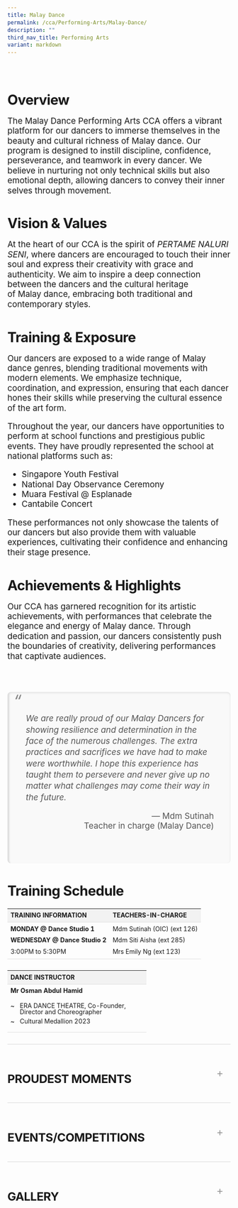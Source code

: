 ```yaml
---
title: Malay Dance
permalink: /cca/Performing-Arts/Malay-Dance/
description: ""
third_nav_title: Performing Arts
variant: markdown
---
```

<div class="yck-component">
    <div><img alt="" src="https://www.yiochukangsec.moe.edu.sg/images/Our%20Curriculum/Non%20Academic%20Programmes/CoCurricular%20Activities/Performing%20Arts/Malay%20Dance/M1.jpg">
    </div>
    <div>
			<p></p><h3>Overview</h3><p></p>
        <p>The Malay Dance Performing Arts CCA offers a vibrant platform for our dancers to immerse themselves in the beauty and cultural richness of Malay dance. Our program is designed to instill discipline, confidence, perseverance, and teamwork in every dancer. We believe in nurturing not only technical skills but also emotional depth, allowing dancers to convey their inner selves through movement.</p>
    </div>
    <div>
        <p></p><h3>Vision &amp; Values</h3><p></p>
        <p>At the heart of our CCA is the spirit of <i>PERTAME NALURI SENI</i>, where dancers are encouraged to touch their inner soul and express their creativity with grace and authenticity. We aim to inspire a deep connection between the dancers and the cultural heritage of Malay dance, embracing both traditional and contemporary styles.</p>
    </div>
    <div>
        <p></p><h3>Training &amp; Exposure</h3><p></p>
        <p>Our dancers are exposed to a wide range of Malay dance genres, blending traditional movements with modern elements. We emphasize technique, coordination, and expression, ensuring that each dancer hones their skills while preserving the cultural essence of the art form.</p>
        <p>Throughout the year, our dancers have opportunities to perform at school functions and prestigious public events. They have proudly represented the school at national platforms such as:</p>
        <ul>
            <li>Singapore Youth Festival</li>
            <li>National Day Observance Ceremony</li>
            <li>Muara Festival @ Esplanade</li>
            <li>Cantabile Concert</li>
        </ul>
        <p>These performances not only showcase the talents of our dancers but also provide them with valuable experiences, cultivating their confidence and enhancing their stage presence.</p>
    </div>
    <div>
        <p></p><h3>Achievements &amp; Highlights</h3><p></p>
        <p>Our CCA has garnered recognition for its artistic achievements, with performances that celebrate the elegance and energy of Malay dance. Through dedication and passion, our dancers consistently push the boundaries of creativity, delivering performances that captivate audiences.</p>
    </div>

   <div><img alt="" src="https://www.yiochukangsec.moe.edu.sg/images/Our%20Curriculum/Non%20Academic%20Programmes/CoCurricular%20Activities/Performing%20Arts/Malay%20Dance/M2.jpg"></div>
	<div class="yck-component">
    <blockquote class="yck-blockquote">
        <p>We are really proud of our Malay Dancers for showing resilience and determination in the face of the numerous challenges. The extra practices and sacrifices we have had to make were worthwhile. I hope this experience has taught them to persevere and never give up no matter what challenges may come their way in the future.</p>
        <cite>Mdm Sutinah<br>Teacher in charge (Malay Dance)</cite>
			<p><img alt="" src="https://staging-lite.d3o5f2eggdqz6.amplifyapp.com/images/Our%20Curriculum/Non%20Academic%20Programmes/CoCurricular%20Activities/Performing%20Arts/Malay%20Dance/M3plus.jpg"></p>
    </blockquote>
		

   <div>
        <p></p><h3>Training Schedule</h3><p></p>
        <table class="yck-table">
            <thead>
              <tr>
                <th class="yck-th">TRAINING INFORMATION</th>
                <th class="yck-th">TEACHERS-IN-CHARGE</th>
              </tr>
            </thead>
            <tbody>
              <tr>
								<td class="yck-td"><strong>MONDAY @ Dance Studio 1</strong><br><strong>WEDNESDAY @ Dance Studio 2</strong><br>3:00PM to 5:30PM</td>
                <td class="yck-td">Mdm Sutinah (OIC) (ext 126)<br>Mdm Siti Aisha (ext 285)<br>Mrs Emily Ng (ext 123)</td>
              </tr>
            </tbody>
        </table>

 <table class="yck-table">
  <tbody><tr>
    <th class="yck-th h5">Dance Instructor</th>
  </tr>
  <tr>
    <td class="yck-td"><strong>
			Mr Osman Abdul Hamid</strong>
            <ul class="yck-custom-list">
                <li>ERA DANCE THEATRE, Co-Founder, Director and Choreographer</li>
                <li>Cultural Medallion 2023</li>
            </ul>

   </td>
  </tr>
</tbody></table>
</div>

  
	
<details class="yck-details">
    <summary class="yck-details__summary"><h4>Proudest Moments</h4></summary>
    <div class="yck-details__content">
        <table class="yck-table">
            <thead>
                <tr>
                    <th class="yck-th">YEAR</th>
                    <th class="yck-th">AWARDS</th>
                </tr>
            </thead>
            <tbody>
                <tr>
                    <td class="yck-td"><strong>2021</strong></td>
                    <td class="yck-td">'Perlindungan' SYF Arts Presentation - Certificate of Accomplishment</td>
                </tr>
                <tr>
                    <td class="yck-td"><strong>2019</strong></td>
                    <td class="yck-td">'Tampi' SYF Arts Presentation - Certificate of Accomplishment</td>
                </tr>
                <tr>
                    <td class="yck-td"><strong>2017</strong></td>
                    <td class="yck-td">National Day Parade Performance (Thriving Together)</td>
                </tr>
                <tr>
                    <td class="yck-td"><strong>2016</strong></td>
                    <td class="yck-td">Participate in Chinese New Year Celebrations<br>Chingay Parade 2016<br>Muara Festival in 2016</td>
                </tr>
                <tr>
                    <td class="yck-td"><strong>2015</strong></td>
                    <td class="yck-td">Participation in Youth Celebrate<br>Muara Festival in 2015</td>
                </tr>
                <tr>
                    <td class="yck-td"><strong>2013</strong></td>
                    <td class="yck-td">'Topeng' SYF Arts Presentation - Certificate of Distinction</td>
                </tr>
                <tr>
                    <td class="yck-td"><strong>2011</strong></td>
                    <td class="yck-td">'Rindu' (SYF Central Judging - Gold Award)</td>
                </tr>
                <tr>
                    <td class="yck-td"><strong>2009</strong></td>
                    <td class="yck-td">'Jati' (SYF Central Judging - Gold with Honour Award) Perform @ Kallang Theatre</td>
                </tr>
                <tr>
                    <td class="yck-td"><strong>2007</strong></td>
                    <td class="yck-td">Zapin Tandak' (SYF Central Judging - Gold Award)</td>
                </tr>
                <tr>
                    <td class="yck-td"><strong>2005</strong></td>
                    <td class="yck-td">'Belenggu' (SYF Central Judging - Gold Award) Perform @ Sentosa</td>
                </tr>
                <tr>
                    <td class="yck-td"><strong>2003</strong></td>
                    <td class="yck-td">'Zapin Aksi' (SYF Central Judging - Gold Award) Perform @ Bird Park and SYF at the park.</td>
                </tr>
                <tr>
                    <td class="yck-td"><strong>2001</strong></td>
                    <td class="yck-td">'Tarian Piring' (SYF Central Judging - Gold Award, Top Dance Malay Dance Category) Perform @ SYF Presentation.</td>
                </tr>
                <tr>
                    <td class="yck-td"><strong>1997</strong></td>
                    <td class="yck-td">'Ceremonial Feast' (SYF Central Judging - Gold Award, SYF Top Dance) Perform @ SYF Presentation 1</td>
                </tr>
                 <tr>
                    <td class="yck-td"><strong>1996</strong></td>
                    <td class="yck-td">1996 - '1st Prize, RI Inter-school Malay Dance Competition</td>
                </tr>
                <tr>
                    <td class="yck-td"><strong>1995</strong></td>
                    <td class="yck-td">Zapin Budi' (SYF Certificate of Merit) (1st Prize in RI inter-school Malay Dance Competition)</td>
                </tr>
                 <tr>
                    <td class="yck-td"><strong>1993</strong></td>
                    <td class="yck-td">'Rentak Saji'(SYF Central Judging - Certificate of Merit)</td>
                </tr>
            </tbody>
        </table>
    </div>
  </details>

   <details class="yck-details">
        <summary class="yck-details__summary"><h4>Events/Competitions</h4></summary>
        <div class="yck-details__content">
                <p> Singapore Youth Festival – Arts Presentation<br>
                School Speech Day
                </p>
        </div>
    </details>

   <details class="yck-details">
        <summary class="yck-details__summary"><h4>Gallery</h4></summary>
          <div class="yck-details__content">
                <p> <iframe width="560" height="315" src="https://www.youtube.com/embed/rq9OGwsQ_VM" title="YouTube video player" frameborder="0" allow="accelerometer; autoplay; clipboard-write; encrypted-media; gyroscope; picture-in-picture" allowfullscreen=""></iframe><small><i>YCKSS Malay Dance 2019</i></small><br></p>
                <p><img style="width:100%;height:50%" src="/images/Our%20Curriculum/Non%20Academic%20Programmes/CoCurricular%20Activities/Performing%20Arts/Malay%20Dance/M4.png">
                    <img style="width:100%;height:50%" src="/images/Our%20Curriculum/Non%20Academic%20Programmes/CoCurricular%20Activities/Performing%20Arts/Malay%20Dance/M5.png">
                    <img style="width:100%;height:50%" src="/images/Our%20Curriculum/Non%20Academic%20Programmes/CoCurricular%20Activities/Performing%20Arts/Malay%20Dance/M6.png">
                </p>
            </div>
    </details>
</div>

<style>
:root {
          /* Color Scheme */
          --yck-color-text-light: #888888;
          --yck-color-border: #e0e0e0;
      
          /* Typography Decorations */
          --yck-text-line-height: 1.6em;
          --yck-heading-line-height: 1.2em;
          --yck-heading-letter-spacing: -0.02em;
      
          /* Animation */
          --yck-transition-speed: 0.8s;
          --yck-transition-timing: cubic-bezier(0.4, 0, 0.2, 1);
      
          /* Spacing and Layout */
          --yck-content-width: 100%;
          --yck-spacing-unit: 1em;
          --yck-border-radius: 4px;
          --yck-box-shadow: 0 2px 4px rgba(0, 0, 0, 0.1);
      
          /* Typography Scale */
          --yck-step--2: clamp(0.7901rem, 0.763rem + 0.1355vw, 0.8681rem);
          --yck-step--1: clamp(0.8889rem, 0.8357rem + 0.2657vw, 1.0417rem);
          --yck-step-0: clamp(1rem, 0.913rem + 0.4348vw, 1.25rem);
          --yck-step-1: clamp(1.125rem, 0.9946rem + 0.6522vw, 1.5rem);
          --yck-step-2: clamp(1.2656rem, 1.0798rem + 0.9293vw, 1.8rem);
          --yck-step-3: clamp(1.4238rem, 1.1678rem + 1.2803vw, 2.16rem);
        --yck-step-4: clamp(1.6018rem, 1.2574rem + 1.7221vw, 2.592rem);
        --yck-step-5: clamp(1.802rem, 1.3469rem + 2.2754vw, 3.1104rem);
      }
      
      /* Base for all yck components */
      .yck-component {
        /* Typography */
        line-height: var(--yck-text-line-height);
        letter-spacing: normal;
      }
        .yck-component p, .yck-component h1, .yck-component h2, .yck-component h3, .yck-component h4, .yck-component h5, .yck-component h6 {
          overflow-wrap: break-word;
        }
    
        .yck-component p {
            text-wrap: pretty;
        }
        
        .yck-component h1, .yck-component h2, .yck-component h3, .yck-component h4, .yck-component h5, .yck-component h6 {
            text-wrap: balance;
        }
    
      /* Headings */
      .yck-component h1,
      .yck-component .yck-h1 {
          font-size: var(--yck-step-5);
          margin-bottom: var(--yck-spacing-unit);
          line-height: var(--yck-heading-line-height);
        letter-spacing: var(--yck-heading-letter-spacing);
      }
      
      .yck-component h2,
      .yck-component .yck-h2 {
          font-size: var(--yck-step-4);
          margin-bottom: calc(var(--yck-spacing-unit) * 0.8);
          line-height: var(--yck-heading-line-height);
        letter-spacing: var(--yck-heading-letter-spacing);
      }
      
      .yck-component h3,
      .yck-component .yck-h3 {
          font-size: var(--yck-step-3);
          margin-bottom: calc(var(--yck-spacing-unit) * 0.6);
          line-height: var(--yck-heading-line-height);
            letter-spacing: var(--yck-heading-letter-spacing);
      }
      
      .yck-component h4,
      .yck-component .yck-h4 {
          font-size: var(--yck-step-2);
          margin-bottom: calc(var(--yck-spacing-unit) * 0.5);
          text-transform: uppercase;
          line-height: var(--yck-heading-line-height);
            letter-spacing: var(--yck-heading-letter-spacing);
      }
      
      .yck-component h5,
      .yck-component .yck-h5 {
          font-size: var(--yck-step-1);
          margin-bottom: calc(var(--yck-spacing-unit) * 0.4);
          text-transform: uppercase;
          line-height: var(--yck-heading-line-height);
            letter-spacing: var(--yck-heading-letter-spacing);
      }
      
      .yck-component .yck-text-small {
          font-size: var(--yck-step--1);
      }
      
      .yck-component .yck-text-xs {
          font-size: var(--yck-step--2);
      }
      
      .yck-component p,
      .yck-component ul,
      .yck-component ol {
          font-size: var(--yck-step-0);
          margin-bottom: var(--yck-spacing-unit);
         
      }
      
      .yck-component .yck-table {
          border-collapse: collapse;
          max-width: 100%;
          margin-top: 1.5em;
          margin-bottom: clamp(1em, 5%, 3em);
      }
      
      .yck-component .yck-th {
          background-color: #f2f2f2;
          text-align: left;
          border-bottom: 1px solid #ddd;
          text-transform: uppercase;
      }
      
      .yck-component .yck-th h4, .yck-component .yck-th h5, .yck-component .yck-th h6 {
          margin: 0 0 0.5em 0;
      }
      
      .yck-component .yck-td {
          border-bottom: 1px solid #ddd;
          max-width: 300px;
          word-wrap: break-word;
          line-height: 1.6rem;
      }
      
     .yck-component .yck-blockquote {
      margin: 1.5em 0;
      padding: 1.5em 2em;
      border-left: 4px solid var(--yck-color-border);
      font-style: italic;
      background-color: #f9f9f9;
      position: relative;
        border-radius: 8px;
          box-shadow: inset 0 2px 4px rgba(0, 0, 0, 0.1);
         font-size: var(--yck-step-0);
    }
  
    .yck-component .yck-blockquote::before {
      content: open-quote;
      font-size: 2em;
      position: absolute;
        top: 0.25em;
        left: 0.25em;
        color: var(--yck-color-text-light);
    }
  
    .yck-component .yck-blockquote p {
        margin-bottom: 0.5em;
				line-height: 1.35em;
        color: #555; /* Lighter font color */
          font-size: inherit;
    }
  
      .yck-component .yck-blockquote p:last-child {
      margin-bottom: 0;
    }
      .yck-component .yck-blockquote cite {
          display: block;
          text-align: right;
          margin-top: 1em;
          font-style: normal;
            color: #555; /* Lighter font color */
           font-size: inherit;
      }
  
      .yck-component .yck-blockquote cite::before {
      content: "\2014 \0020"; /* En dash */
      } 
	



  .yck-component ul.yck-custom-list {
    list-style: none;
    padding-left: 0;
    margin-left: 0;
      font-size: inherit;
  }

  .yck-component ul.yck-custom-list li {
    position: relative;
    padding-left: 1.5em;
    margin-bottom: 0.5em;
	  line-height: 1em;
  }

  .yck-component ul.yck-custom-list li::before {
    content: "~";
    position: absolute;
    left: 0;
  }
      
      .yck-component .yck-details__content ul, .yck-component .yck-details__content ol, .yck-component .yck-details__content ul li,
      .yck-component .yck-details__content ol li,
      .yck-component .yck-details__content  {
          padding: 0;
          margin: 0;
      }
      
      .yck-component .yck-strong {
          font-weight: 700;
      }
      
      /* Base styles for yck-details */
      .yck-component .yck-details {
          border-top: 1px solid rgba(0, 0, 0, 0.15);
          margin-top: clamp(0.5rem, 5%, 2rem);
          margin-bottom: clamp(1rem, 5% 1.5rem);
          overflow: hidden;
          transition: border-color 0.7s;
      }
      
      .yck-component .yck-details:hover {
          border-color: #555;
      }
      
      /* Summary styles */
      .yck-component .yck-details__summary {
          display: flex;
          align-items: center;
          justify-content: space-between;
          cursor: pointer;
          margin-top: clamp(0.5rem, 5%, 2rem);
          text-transform: uppercase;
      }
      
      .yck-component .yck-details__summary::after {
          content: "+";
          font-size: 1.5rem;
          color: #999;
          transition: transform 0.5s ease-in-out;
          margin-right: 1rem;
      }
      
      /* Rotate marker when open */
      .yck-component .yck-details[open] .yck-details__summary::after {
          transform: rotate(-45deg);
      }
      
      /* Initial state for content (hidden) */
      .yck-component .yck-details__content {
          max-height: auto;
          margin-bottom: clamp(1.25rem, 5%, 1.75rem);
          opacity: 0;
          overflow: hidden;
          padding: 0;
          animation: yckFadeOutSlideUp 0.5s ease forwards; /* Default close state */
      }
      
      /* When open, animate slide and fade in */
      .yck-component .yck-details[open] .yck-details__content {
          animation: yckFadeInSlideDown 0.5s ease forwards;
      }
      
      /* Keyframe for fade-in and slide-down */
      @keyframes yckFadeInSlideDown {
          0% {
              max-height: auto;
              opacity: 0;
          }
          100% {
              max-height: auto; /* Adjust as needed */
              opacity: 1;
          }
      }
      
      /* Keyframe for fade-out and slide-up */
      @keyframes yckFadeOutSlideUp {
          0% {
              max-height: auto;
              opacity: 1;
          }
          100% {
              max-height: auto;
              opacity: 0;
          }
      }
      
      
      
      
      .yck-component .yck-flexbox-grid {
          --yck-min: 22ch;
          --yck-gap: 1.5em;
      
          display: flex;
          flex-wrap: wrap;
          gap: var(--yck-gap);
      }
      
      .yck-component .yck-flexbox-grid > * {
          flex: 1 1 var(--yck-min);
      }
  </style></div>